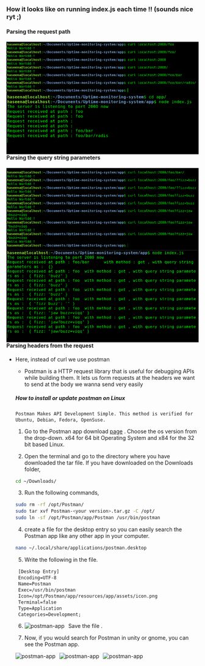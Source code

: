 ### How it looks like on running index.js each time !! (sounds nice ryt ;) 


#### Parsing the request path
<img src="img/curl1.png" 
     alt="Requesting"
     style="float: left; margin-right: 10px;" />
 
<img src="img/listen1.png"
     alt="listening"
     style="float: left; margin-right: 10px;" />

#### Parsing the query string parameters
<img src="img/curl2.png" 
     alt="Requesting"
     style="float: left; margin-right: 10px;" />
 
<img src="img/listen2.png"
     alt="listening"
     style="float: left; margin-right: 10px;" />

#### Parsing headers from the request

* Here, instead of curl we use postman
    * Postman is a HTTP request library that is useful for debugging APIs while building them. It lets us form requests at the headers we want to send at the body we wanna send very easily

    ##### How to install or update postman on Linux

    ``` 
    Postman Makes API Development Simple. This method is verified for Ubuntu, Debian, Fedora, OpenSuse.
    ```
    

    1. Go to the Postman app download [page](https://www.getpostman.com/apps) . Choose the os version from the drop-down. x64 for 64 bit Operating System and x84 for the 32 bit based Linux.


    2. Open the terminal and go to the directory where you have downloaded the tar file. If you have downloaded on the Downloads folder,  
   
    ```bash
    cd ~/Downloads/
    ```

    3. Run the following commands,
   
    ```bash
    sudo rm -rf /opt/Postman/
    sudo tar xvf Postman-<your version>.tar.gz -C /opt/
    sudo ln -sf /opt/Postman/app/Postman /usr/bin/postman
    ```

    4. create a file for the desktop entry so you can easily search the Postman app like any other app in your computer.
   
    ```bash
    nano ~/.local/share/applications/postman.desktop
    ```

    5. Write the following in the file.
   ```
    [Desktop Entry]
    Encoding=UTF-8
    Name=Postman
    Exec=/usr/bin/postman
    Icon=/opt/Postman/app/resources/app/assets/icon.png
    Terminal=false
    Type=Application
    Categories=Development;
    ```

    6. Save the file .
    <img src="img/nano-postman-desktop.png" 
     alt="postman-app"
     style="float: left; margin-right: 10px;" />

    7. Now, if you would search for Postman in unity or gnome, you can see the Postman app. 

    <img src="img/postman-app.png" 
     alt="postman-app"
     style="float: left; margin-right: 10px;" />

   <img src="img/postman.png" 
     alt="postman-app"
     style="float: left; margin-right: 10px;" />

    <img src="img/headers.png" 
     alt="postman-app"
     style="float: left; margin-right: 10px;" />
